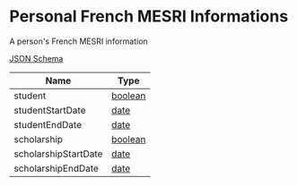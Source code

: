 Personal French MESRI Informations
==================================

A person's French MESRI information

[JSON Schema](schemas/fr-mesri-information.schema.json)


| Name                   | Type     
| -----------------------|----------
| student                | [boolean](field-types.md#boolean-field)
| studentStartDate       | [date](field-types.md#date-field)
| studentEndDate         | [date](field-types.md#date-field)
| scholarship            | [boolean](field-types.md#boolean-field)
| scholarshipStartDate   | [date](field-types.md#date-field)
| scholarshipEndDate     | [date](field-types.md#date-field)
